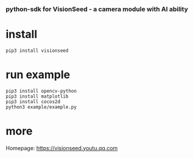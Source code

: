 ### python-sdk for VisionSeed - a camera module with AI ability

# install
```shell
pip3 install visionseed
```

# run example
```shell
pip3 install opencv-python
pip3 install matplotlib
pip3 install cocos2d
python3 example/example.py
```

# more
Homepage: https://visionseed.youtu.qq.com

